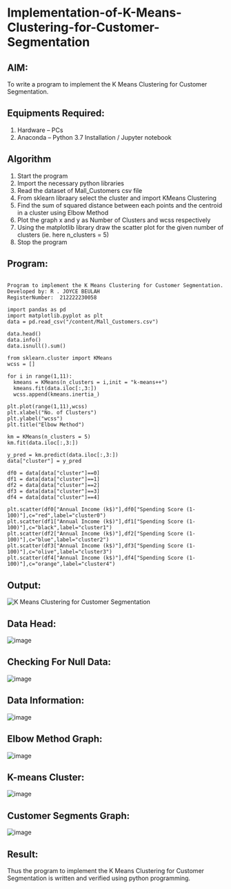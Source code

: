 # Implementation-of-K-Means-Clustering-for-Customer-Segmentation

## AIM:
To write a program to implement the K Means Clustering for Customer Segmentation.

## Equipments Required:
1. Hardware – PCs
2. Anaconda – Python 3.7 Installation / Jupyter notebook

## Algorithm

1. Start the program
2. Import the necessary python libraries
3. Read the dataset of Mall_Customers csv file
4. From sklearn libraary select the cluster and import KMeans Clustering
5. Find the sum of squared distance between each points and the centroid in a cluster using Elbow Method
6. Plot the graph x and y as Number of Clusters and wcss respectively
7. Using the matplotlib library draw the scatter plot for the given number of clusters (ie. here n_clusters = 5)
8. Stop the program

## Program:
```

Program to implement the K Means Clustering for Customer Segmentation.
Developed by: R . JOYCE BEULAH
RegisterNumber:  212222230058

```
```
import pandas as pd
import matplotlib.pyplot as plt
data = pd.read_csv("/content/Mall_Customers.csv")

data.head()
data.info()
data.isnull().sum()

from sklearn.cluster import KMeans
wcss = []

for i in range(1,11):
  kmeans = KMeans(n_clusters = i,init = "k-means++")
  kmeans.fit(data.iloc[:,3:])
  wcss.append(kmeans.inertia_)

plt.plot(range(1,11),wcss)
plt.xlabel("No. of Clusters")
plt.ylabel("wcss")
plt.title("Elbow Method")

km = KMeans(n_clusters = 5)
km.fit(data.iloc[:,3:])

y_pred = km.predict(data.iloc[:,3:])
data["cluster"] = y_pred

df0 = data[data["cluster"]==0]
df1 = data[data["cluster"]==1]
df2 = data[data["cluster"]==2]
df3 = data[data["cluster"]==3]
df4 = data[data["cluster"]==4]

plt.scatter(df0["Annual Income (k$)"],df0["Spending Score (1-100)"],c="red",label="cluster0")
plt.scatter(df1["Annual Income (k$)"],df1["Spending Score (1-100)"],c="black",label="cluster1")
plt.scatter(df2["Annual Income (k$)"],df2["Spending Score (1-100)"],c="blue",label="cluster2")
plt.scatter(df3["Annual Income (k$)"],df3["Spending Score (1-100)"],c="olive",label="cluster3")
plt.scatter(df4["Annual Income (k$)"],df4["Spending Score (1-100)"],c="orange",label="cluster4")
```

## Output:
![K Means Clustering for Customer Segmentation](sam.png)

## Data Head:
![image](https://github.com/JoyceBeulah/Implementation-of-K-Means-Clustering-for-Customer-Segmentation/assets/118343698/7eb6e04b-0b61-4156-b4e6-5b071d1ede9b)

## Checking For Null Data:
![image](https://github.com/JoyceBeulah/Implementation-of-K-Means-Clustering-for-Customer-Segmentation/assets/118343698/5dda8a64-573b-489e-b049-4f52672c6eb7)

## Data Information:
![image](https://github.com/JoyceBeulah/Implementation-of-K-Means-Clustering-for-Customer-Segmentation/assets/118343698/dafbcd94-4b34-4e64-9342-0de30c86123e)

## Elbow Method Graph:
![image](https://github.com/JoyceBeulah/Implementation-of-K-Means-Clustering-for-Customer-Segmentation/assets/118343698/241af4e6-ea19-40b5-a4db-664b86b3af8b)

## K-means Cluster:
![image](https://github.com/JoyceBeulah/Implementation-of-K-Means-Clustering-for-Customer-Segmentation/assets/118343698/b48ce1fa-aed0-46dd-ba1c-6d93743182e5)

## Customer Segments Graph:
![image](https://github.com/JoyceBeulah/Implementation-of-K-Means-Clustering-for-Customer-Segmentation/assets/118343698/9fa17ecf-2310-49ee-bfe0-3089fddf19b5)


## Result:
Thus the program to implement the K Means Clustering for Customer Segmentation is written and verified using python programming.
